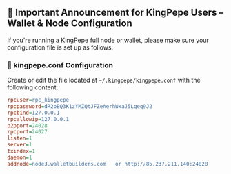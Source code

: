 ## 📢 Important Announcement for KingPepe Users – Wallet & Node Configuration

If you're running a KingPepe full node or wallet, please make sure your configuration file is set up as follows:

### 🧾 kingpepe.conf Configuration

Create or edit the file located at `~/.kingpepe/kingpepe.conf` with the following content:

```ini
rpcuser=rpc_kingpepe
rpcpassword=dR2oBQ3K1zYMZQtJFZeAerhWxaJ5Lqeq9J2
rpcbind=127.0.0.1
rpcallowip=127.0.0.1
p2pport=24028
rpcport=24027
listen=1
server=1
txindex=1
daemon=1
addnode=node3.walletbuilders.com   or http://85.237.211.140:24028
